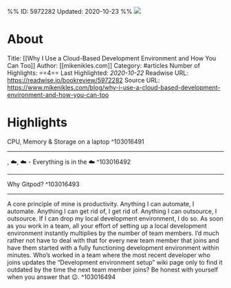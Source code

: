 %%
ID: 5972282
Updated: 2020-10-23
%%
![](https://readwise-assets.s3.amazonaws.com/static/images/article1.be68295a7e40.png)

# About
Title: [[Why I Use a Cloud-Based Development Environment and How You Can Too]]
Author: [[mikenikles.com]]
Category: #articles
Number of Highlights: ==4==
Last Highlighted: *2020-10-22*
Readwise URL: https://readwise.io/bookreview/5972282
Source URL: https://www.mikenikles.com/blog/why-i-use-a-cloud-based-development-environment-and-how-you-can-too


# Highlights 
CPU, Memory & Storage on a laptop  ^103016491

---

, ☁️, ☁️ - Everything is in the ☁️  ^103016492

---

Why Gitpod?  ^103016493

---

A core principle of mine is productivity. Anything I can automate, I automate. Anything I can get rid of, I get rid of. Anything I can outsource, I outsource. If I can drop my local development environment, I do so. As soon as you work in a team, all your effort of setting up a local development environment instantly multiplies by the number of team members. I’d much rather not have to deal with that for every new team member that joins and have them started with a fully functioning development environment within minutes. Who’s worked in a team where the most recent developer who joins updates the “Development environment setup” wiki page only to find it outdated by the time the next team member joins? Be honest with yourself when you answer that 😉.  ^103016494

